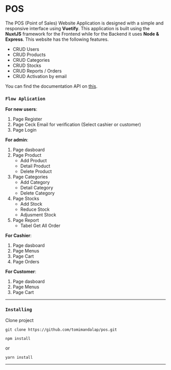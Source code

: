 # POS

The POS (Point of Sales) Website Application is designed with a simple and responsive interface using **Vuetify**. 
This application is built using the **NuxtJS** framework for the Frontend while for the Backend it uses **Node & Express**. This website has the following features.
- CRUD Users
- CRUD Products
- CRUD Categories
- CRUD Stocks
- CRUD Reports / Orders
- CRUD Activation by email

You can find the documentation API on [this](https://documenter.getpostman.com/view/13709551/TzeZERo6).

### ```Flow Aplication```
**For new users**:
1. Page Register
2. Page Ceck Email for verification (Select cashier or customer)
3. Page Login

**For admin**: 
1. Page dasboard
2. Page Product
    - Add Product
    - Detail Product
    - Delete Product
3. Page Categories
    - Add Category
    - Detail Category
    - Delete Category
4. Page Stocks
    - Add Stock
    - Reduce Stock
    - Adjusment Stock
5. Page Report
    - Tabel Get All Order

**For Cashier**: 
1. Page dasboard
2. Page Menus
3. Page Cart
4. Page Orders

**For Customer**: 
1. Page dasboard
2. Page Menus
3. Page Cart

---

### ```Installing```
Clone project 
```
git clone https://github.com/tomimandalap/pos.git
```
```
npm install
```
or
```
yarn install
```

---
